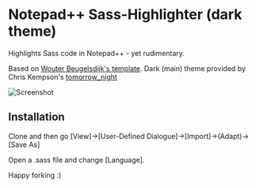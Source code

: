 Notepad++ Sass-Highlighter (dark theme)
=======================================

Highlights Sass code in Notepad++ - yet rudimentary.

Based on  [Wouter Beugelsdijk's template](http://tech.wiedo.nl/sass-3-notepad-user-defined-syntax-highlighti).
Dark (main) theme provided by Chris Kempson's [tomorrow_night](https://github.com/chriskempson/Tomorrow-Theme)

![Screenshot](https://dl-web.dropbox.com/get/Public/github/notepad%2B%2B_sass_highlighter_2012-11-08_14-48-53.png?w=8f7bc729)

Installation
------------

Clone and then go [View]->[User-Defined Dialogue]->[Import]->(Adapt)->[Save As]

Open a .sass file and change [Language].

Happy forking :)